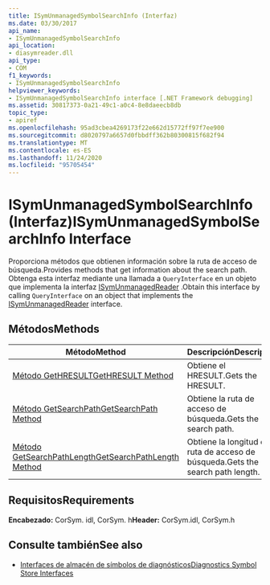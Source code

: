 ```yaml
---
title: ISymUnmanagedSymbolSearchInfo (Interfaz)
ms.date: 03/30/2017
api_name:
- ISymUnmanagedSymbolSearchInfo
api_location:
- diasymreader.dll
api_type:
- COM
f1_keywords:
- ISymUnmanagedSymbolSearchInfo
helpviewer_keywords:
- ISymUnmanagedSymbolSearchInfo interface [.NET Framework debugging]
ms.assetid: 30817373-0a21-49c1-a0c4-8e8daeecb8db
topic_type:
- apiref
ms.openlocfilehash: 95ad3cbea4269173f22e662d15772ff97f7ee900
ms.sourcegitcommit: d8020797a6657d0fbbdff362b80300815f682f94
ms.translationtype: MT
ms.contentlocale: es-ES
ms.lasthandoff: 11/24/2020
ms.locfileid: "95705454"
---
```

# <a name="isymunmanagedsymbolsearchinfo-interface"></a><span data-ttu-id="c13f9-102">ISymUnmanagedSymbolSearchInfo (Interfaz)</span><span class="sxs-lookup"><span data-stu-id="c13f9-102">ISymUnmanagedSymbolSearchInfo Interface</span></span>

<span data-ttu-id="c13f9-103">Proporciona métodos que obtienen información sobre la ruta de acceso de búsqueda.</span><span class="sxs-lookup"><span data-stu-id="c13f9-103">Provides methods that get information about the search path.</span></span> <span data-ttu-id="c13f9-104">Obtenga esta interfaz mediante una llamada a `QueryInterface` en un objeto que implementa la interfaz [ISymUnmanagedReader](isymunmanagedreader-interface.md) .</span><span class="sxs-lookup"><span data-stu-id="c13f9-104">Obtain this interface by calling `QueryInterface` on an object that implements the [ISymUnmanagedReader](isymunmanagedreader-interface.md) interface.</span></span>  
  
## <a name="methods"></a><span data-ttu-id="c13f9-105">Métodos</span><span class="sxs-lookup"><span data-stu-id="c13f9-105">Methods</span></span>  
  
|<span data-ttu-id="c13f9-106">Método</span><span class="sxs-lookup"><span data-stu-id="c13f9-106">Method</span></span>|<span data-ttu-id="c13f9-107">Descripción</span><span class="sxs-lookup"><span data-stu-id="c13f9-107">Description</span></span>|  
|------------|-----------------|  
|[<span data-ttu-id="c13f9-108">Método GetHRESULT</span><span class="sxs-lookup"><span data-stu-id="c13f9-108">GetHRESULT Method</span></span>](isymunmanagedsymbolsearchinfo-gethresult-method.md)|<span data-ttu-id="c13f9-109">Obtiene el HRESULT.</span><span class="sxs-lookup"><span data-stu-id="c13f9-109">Gets the HRESULT.</span></span>|  
|[<span data-ttu-id="c13f9-110">Método GetSearchPath</span><span class="sxs-lookup"><span data-stu-id="c13f9-110">GetSearchPath Method</span></span>](isymunmanagedsymbolsearchinfo-getsearchpath-method.md)|<span data-ttu-id="c13f9-111">Obtiene la ruta de acceso de búsqueda.</span><span class="sxs-lookup"><span data-stu-id="c13f9-111">Gets the search path.</span></span>|  
|[<span data-ttu-id="c13f9-112">Método GetSearchPathLength</span><span class="sxs-lookup"><span data-stu-id="c13f9-112">GetSearchPathLength Method</span></span>](isymunmanagedsymbolsearchinfo-getsearchpathlength-method.md)|<span data-ttu-id="c13f9-113">Obtiene la longitud de la ruta de acceso de búsqueda.</span><span class="sxs-lookup"><span data-stu-id="c13f9-113">Gets the search path length.</span></span>|  
  
## <a name="requirements"></a><span data-ttu-id="c13f9-114">Requisitos</span><span class="sxs-lookup"><span data-stu-id="c13f9-114">Requirements</span></span>  

 <span data-ttu-id="c13f9-115">**Encabezado:** CorSym. idl, CorSym. h</span><span class="sxs-lookup"><span data-stu-id="c13f9-115">**Header:** CorSym.idl, CorSym.h</span></span>  
  
## <a name="see-also"></a><span data-ttu-id="c13f9-116">Consulte también</span><span class="sxs-lookup"><span data-stu-id="c13f9-116">See also</span></span>

- [<span data-ttu-id="c13f9-117">Interfaces de almacén de símbolos de diagnósticos</span><span class="sxs-lookup"><span data-stu-id="c13f9-117">Diagnostics Symbol Store Interfaces</span></span>](diagnostics-symbol-store-interfaces.md)
